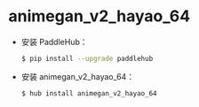 # animegan_v2_hayao_64
* 安装 PaddleHub：

    ```bash
    $ pip install --upgrade paddlehub
    ```

* 安装 animegan_v2_hayao_64：

    ```bash
    $ hub install animegan_v2_hayao_64
    ```
